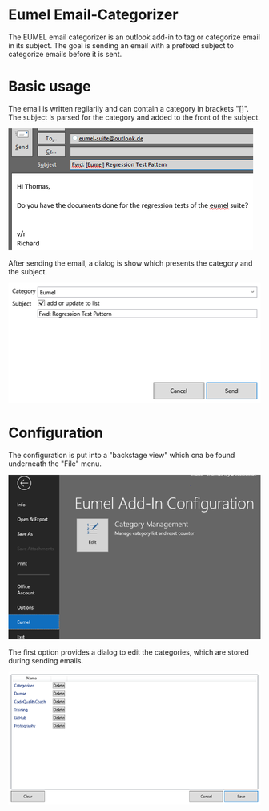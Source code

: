 # Eumel Email-Categorizer

The EUMEL email categorizer is an outlook add-in to tag or categorize email in its subject. The goal is sending an email with a prefixed subject to categorize emails before it is sent.

# Basic usage

The email is written regilarily and can contain a category in brackets "[]". The subject is parsed for the category and added to the front of the subject.

![Subject Email](/Assets/eumel_mailsource.png?raw=true)

After sending the email, a dialog is show which presents the category and the subject.

![Subject Editor](/Assets/eumel_subjecteditor.png?raw=true)

# Configuration

The configuration is put into a "backstage view" which cna be found underneath the "File" menu.

![Configuration Entry](/Assets/eumel_configurationoverview.png?raw=true)

The first option provides a dialog to edit the categories, which are stored during sending emails.

![Subject Editor](/Assets/eumel_categoryeditor.png?raw=true)

